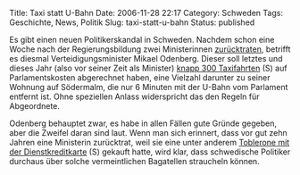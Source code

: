 Title: Taxi statt U-Bahn
Date: 2006-11-28 22:17
Category: Schweden
Tags: Geschichte, News, Politik
Slug: taxi-statt-u-bahn
Status: published

Es gibt einen neuen Politikerskandal in Schweden. Nachdem schon eine
Woche nach der Regierungsbildung zwei Ministerinnen
[zurücktraten](http://www.fiket.de/2006/10/14/handelministerin-tritt-zurueck/),
betrifft es diesmal Verteidigungsminister Mikael Odenberg. Dieser soll
letztes und dieses Jahr (also vor seiner Zeit als Minister) [knapp 300
Taxifahrten](http://www.sr.se/Ekot/artikel.asp?artikel=1060370) (S) auf
Parlamentskosten abgerechnet haben, eine Vielzahl darunter zu seiner
Wohnung auf Södermalm, die nur 6 Minuten mit der U-Bahn vom Parlament
entfernt ist. Ohne speziellen Anlass widerspricht das den Regeln für
Abgeordnete.

Odenberg behauptet zwar, es habe in allen Fällen gute Gründe gegeben,
aber die Zweifel daran sind laut. Wenn man sich erinnert, dass vor gut
zehn Jahren eine Ministerin zurücktrat, weil sie eine unter anderem
[Toblerone mit der
Dienstkreditkarte](http://sv.wikipedia.org/wiki/Tobleroneaff%C3%A4ren)
(S) gekauft hatte, wird klar, dass schwedische Politiker durchaus über
solche vermeintlichen Bagatellen straucheln können.

